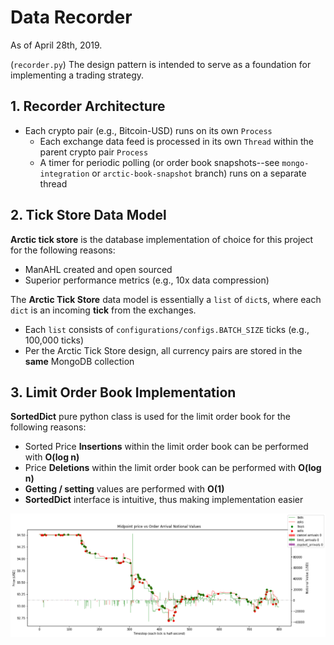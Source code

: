 # Data Recorder
As of April 28th, 2019.

(`recorder.py`) The design pattern is intended to serve as a 
foundation for implementing a trading strategy.


## 1. Recorder Architecture
- Each crypto pair (e.g., Bitcoin-USD) runs on its own `Process`
  - Each exchange data feed is processed in its own `Thread` within the 
  parent crypto pair `Process`
  - A timer for periodic polling (or order book snapshots--see 
  `mongo-integration` or `arctic-book-snapshot` branch) runs on 
  a separate thread

## 2. Tick Store Data Model
**Arctic tick store** is the database implementation of choice for 
this project for the 
following reasons:
 - ManAHL created and open sourced
 - Superior performance metrics (e.g., 10x data compression)

The **Arctic Tick Store** data model is essentially a `list` of `dict`s, where 
each `dict` is an incoming **tick** from the exchanges.
- Each `list` consists of `configurations/configs.BATCH_SIZE` ticks 
(e.g., 100,000 ticks)
- Per the Arctic Tick Store design, all currency pairs are stored 
in the **same** MongoDB collection

## 3. Limit Order Book Implementation
**SortedDict** pure python class is used for the limit order book
for the following reasons:
- Sorted Price **Insertions** within the limit order book
 can be performed with **O(log n)**
- Price **Deletions** within the limit order book can be performed 
with **O(log n)**
- **Getting / setting** values are performed with **O(1)**
- **SortedDict** interface is intuitive, thus making implementation easier

![plot_order_arrivals](../design_patterns/plot_order_arrivals.png)